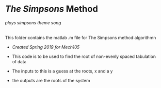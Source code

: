 # _The Simpsons_ Method

###### *plays simpsons theme song*
This folder contains the matlab .m file for The Simpsons method algorithmn
- _Created Spring 2019 for Mech105_

+ This code is to be used to find the root of non-evenly spaced tabulation of data

+ The inputs to this is a guess at the roots, x and a y
+ the outputs are the roots of the system

